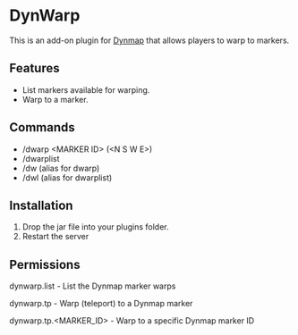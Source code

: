 # DynWarp
This is an add-on plugin for [Dynmap](https://www.spigotmc.org/resources/dynmap®.274/) that allows players to warp to markers.

## Features
* List markers available for warping.
* Warp to a marker.

## Commands
* /dwarp &lt;MARKER ID&gt; (&lt;N S W E&gt;)
* /dwarplist
* /dw (alias for dwarp)
* /dwl (alias for dwarplist)

## Installation

1) Drop the jar file into your plugins folder.
1) Restart the server

## Permissions
dynwarp.list - List the Dynmap marker warps

dynwarp.tp - Warp (teleport) to a Dynmap marker

dynwarp.tp.<MARKER_ID> - Warp to a specific Dynmap marker ID
